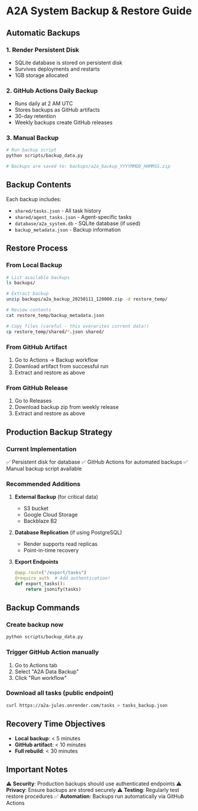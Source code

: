 # A2A System Backup & Restore Guide

## Automatic Backups

### 1. Render Persistent Disk
- SQLite database is stored on persistent disk
- Survives deployments and restarts
- 1GB storage allocated

### 2. GitHub Actions Daily Backup
- Runs daily at 2 AM UTC
- Stores backups as GitHub artifacts
- 30-day retention
- Weekly backups create GitHub releases

### 3. Manual Backup

```bash
# Run backup script
python scripts/backup_data.py

# Backups are saved to: backups/a2a_backup_YYYYMMDD_HHMMSS.zip
```

## Backup Contents

Each backup includes:
- `shared/tasks.json` - All task history
- `shared/agent_tasks.json` - Agent-specific tasks
- `database/a2a_system.db` - SQLite database (if used)
- `backup_metadata.json` - Backup information

## Restore Process

### From Local Backup
```bash
# List available backups
ls backups/

# Extract backup
unzip backups/a2a_backup_20250111_120000.zip -d restore_temp/

# Review contents
cat restore_temp/backup_metadata.json

# Copy files (careful - this overwrites current data!)
cp restore_temp/shared/*.json shared/
```

### From GitHub Artifact
1. Go to Actions → Backup workflow
2. Download artifact from successful run
3. Extract and restore as above

### From GitHub Release
1. Go to Releases
2. Download backup zip from weekly release
3. Extract and restore as above

## Production Backup Strategy

### Current Implementation
✅ Persistent disk for database
✅ GitHub Actions for automated backups
✅ Manual backup script available

### Recommended Additions
1. **External Backup** (for critical data)
   - S3 bucket
   - Google Cloud Storage
   - Backblaze B2

2. **Database Replication** (if using PostgreSQL)
   - Render supports read replicas
   - Point-in-time recovery

3. **Export Endpoints**
   ```python
   @app.route("/export/tasks")
   @require_auth  # Add authentication!
   def export_tasks():
       return jsonify(tasks)
   ```

## Backup Commands

### Create backup now
```bash
python scripts/backup_data.py
```

### Trigger GitHub Action manually
1. Go to Actions tab
2. Select "A2A Data Backup"
3. Click "Run workflow"

### Download all tasks (public endpoint)
```bash
curl https://a2a-jules.onrender.com/tasks > tasks_backup.json
```

## Recovery Time Objectives

- **Local backup**: < 5 minutes
- **GitHub artifact**: < 10 minutes  
- **Full rebuild**: < 30 minutes

## Important Notes

⚠️ **Security**: Production backups should use authenticated endpoints
⚠️ **Privacy**: Ensure backups are stored securely
⚠️ **Testing**: Regularly test restore procedures
✅ **Automation**: Backups run automatically via GitHub Actions